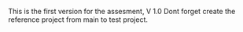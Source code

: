 This is the first version for the assesment,  V 1.0
Dont forget create the reference project from main to test project.
